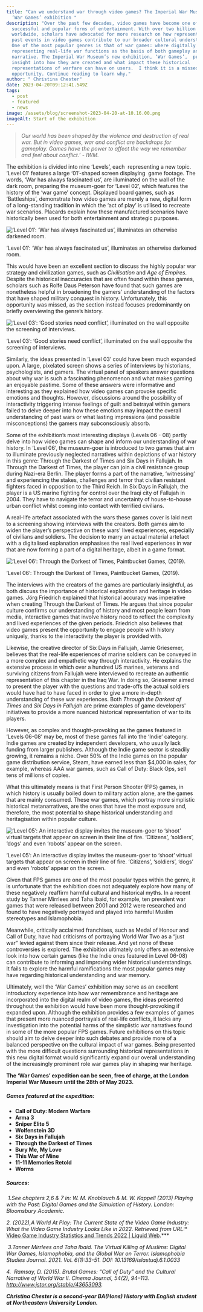 ```yaml
---
title: "Can we understand war through video games? The Imperial War Museum’s
  ‘War Games’ exhibition "
description: "Over the past few decades, video games have become one of the most
  successful and popular forms of entertainment. With over two billion gamers
  worldwide, scholars have advocated for more research on how representations of
  past events in video games contribute to our broader cultural understandings.
  One of the most popular genres is that of war games: where digitally
  representing real-life war functions as the basis of both gameplay and
  narrative. The Imperial War Museum’s new exhibition, ‘War Games’,  provides
  insight into how they are created and what impact these historical
  representations of warfare can have on users.  I think it is a missed
  opportunity. Continue reading to learn why."
author: " Christina Chester"
date: 2023-04-20T09:12:41.549Z
tags:
  - post
  - featured
  - news
image: /assets/blog/screenshot-2023-04-20-at-10.16.00.png
imageAlt: Start of the exhibition
---
```

> *Our world has been shaped by the violence and destruction of real war. But in video games, war and conflict are backdrops for gameplay. Games have the power to affect the way we remember and feel about conflict.’ - IWM.* 

The exhibition is divided into nine ‘Levels’, each  representing a new topic. ‘Level 01’ features a large ‘01’-shaped screen displaying  game footage. The words, ‘War has always fascinated us’, are illuminated on the wall of the dark room, preparing the museum-goer for ‘Level 02’, which features the history of the ‘war game’ concept. Displayed board games, such as ‘Battleships’, demonstrate how video games are merely a new, digital form of a long-standing tradition in which the ‘act of play’ is utilised to recreate war scenarios. Placards explain how these manufactured scenarios have historically been used for both entertainment and strategic purposes.

![‘Level 01’: ‘War has always fascinated us’, illuminates an otherwise darkened room. ](/assets/blog/screenshot-2023-04-20-at-10.16.11.png "‘Level 01’: ‘War has always fascinated us’, illuminates an otherwise darkened room. ")

‘Level 01’: ‘War has always fascinated us’, illuminates an otherwise darkened room. 

This would have been an excellent section to discuss the highly popular war strategy and civilization games, such as *Civilisation* and *Age of Empires*. Despite the historical inaccuracies that are often found within these games, scholars such as Rolfe Daus Peterson have found that such games are nonetheless helpful in broadening the gamers’ understanding of the factors that have shaped military conquest in history. Unfortunately, this opportunity was missed, as the section instead focuses predominantly on briefly overviewing the genre’s history.

![‘Level 03’: ‘Good stories need conflict’, illuminated on the wall opposite the screening of interviews. ](/assets/blog/screenshot-2023-04-20-at-10.16.16.png "‘Level 03’: ‘Good stories need conflict’, illuminated on the wall opposite the screening of interviews. ")

‘Level 03’: ‘Good stories need conflict’, illuminated on the wall opposite the screening of interviews. 

Similarly, the ideas presented in ‘Level 03’ could have been much expanded upon. A large, pixelated screen shows a series of interviews by historians, psychologists, and gamers. The virtual panel of speakers answer questions about why war is such a fascinating phenomenon and what makes gaming an enjoyable pastime. Some of these answers were informative and interesting as they explained how video games can provoke specific emotions and thoughts. However, discussions around the possibility of interactivity triggering intense feelings of guilt and betrayal within gamers failed to delve deeper into how these emotions may impact the overall understanding of past wars or what lasting impressions (and possible misconceptions) the gamers may subconsciously absorb.

Some of the exhibition’s most interesting displays (Levels 06 - 08) partly delve into how video games can shape and inform our understanding of war history. In ‘Level 06’, the museum-goer is introduced to two games that aim to illuminate previously neglected narratives within depictions of war history in this genre: Through the Darkest of Times and Six Days in Fallujah. In Through the Darkest of Times, the player can join a civil resistance group during Nazi-era Berlin. The player forms a part of the narrative, ‘witnessing’ and experiencing the stakes, challenges and terror that civilian resistant fighters faced in opposition to the Third Reich. In Six Days in Fallujah, the player is a US marine fighting for control over the Iraqi city of Fallujah in 2004. They have to navigate the terror and uncertainty of house-to-house urban conflict whilst coming into contact with terrified civilians. 

A real-life artefact associated with the wars these games cover is laid next to a screening showing interviews with the creators. Both games aim to widen the player’s perspective on these wars' lived experiences, especially of civilians and soldiers. The decision to marry an actual material artefact with a digitalised explanation emphasises the real lived experiences in war that are now forming a part of a digital heritage, albeit in a game format. 

![‘Level 06’: Through the Darkest of Times, Paintbucket Games, (2019).](/assets/blog/screenshot-2023-04-20-at-10.16.22.png "‘Level 06’: Through the Darkest of Times, Paintbucket Games, (2019).")

‘Level 06’: Through the Darkest of Times, Paintbucket Games, (2019).

The interviews with the creators of the games are particularly insightful, as both discuss the importance of historical exploration and heritage in video games. Jörg Friedrich explained that historical accuracy was imperative when creating Through the Darkest of Times. He argues that since popular culture confirms our understanding of history and most people learn from media, interactive games that involve history need to reflect the complexity and lived experiences of the given periods. Friedrich also believes that video games present the opportunity to engage people with history uniquely, thanks to the interactivity the player is provided with. 

Likewise, the creative director of Six Days in Fallujah, Jamie Griesemer, believes that the real-life experiences of marine soldiers can be conveyed in a more complex and empathetic way through interactivity. He explains the extensive process in which over a hundred US marines, veterans and surviving citizens from Fallujah were interviewed to recreate an authentic representation of this chapter in the Iraq War. In doing so, Griesemer aimed to present the player with the questions and trade-offs the actual soldiers would have had to have faced in order to give a more in-depth understanding of these war experiences. Both *Through the Darkest of Times* and *Six Days in Falluja*h are prime examples of game developers' initiatives to provide a more nuanced historical representation of war to its players. 

However, as complex and thought-provoking as the games featured in ‘Levels 06-08’ may be, most of these games fall into the ‘Indie’ category. Indie games are created by independent developers, who usually lack funding from larger publishers. Although the Indie game sector is steadily growing, it remains a niche. Over 50% of the Indie games on the popular game distribution service, Steam, have earned less than $4,000 in sales, for example, whereas AAA war games, such as Call of Duty: Black Ops, sell tens of millions of copies.

What this ultimately means is that First Person Shooter (FPS) games, in which history is usually boiled down to military action alone, are the games that are mainly consumed. These war games, which portray more simplistic historical metanarratives, are the ones that have the most exposure and, therefore, the most potential to shape historical understanding and heritagisation within popular culture. 

![‘Level 05’: An interactive display invites the museum-goer to ‘shoot’ virtual targets that appear on screen in their line of fire. ‘Citizens’, ‘soldiers’, ‘dogs’ and even ‘robots’ appear on the screen. ](/assets/blog/screenshot-2023-04-20-at-10.16.29.png "‘Level 05’: An interactive display invites the museum-goer to ‘shoot’ virtual targets that appear on screen in their line of fire. ‘Citizens’, ‘soldiers’, ‘dogs’ and even ‘robots’ appear on the screen. ")

‘Level 05’: An interactive display invites the museum-goer to ‘shoot’ virtual targets that appear on screen in their line of fire. ‘Citizens’, ‘soldiers’, ‘dogs’ and even ‘robots’ appear on the screen. 

Given that FPS games are one of the most popular types within the genre, it is unfortunate that the exhibition does not adequately explore how many of these negatively reaffirm harmful cultural and historical myths. In a recent study by Tanner Mirrlees and Taha Ibaid, for example, ten prevalent war games that were released between 2001 and 2012 were researched and found to have negatively portrayed and played into harmful Muslim stereotypes and Islamophobia. 

Meanwhile, critically acclaimed franchises, such as Medal of Honour and Call of Duty, have had criticisms of portraying World War Two as a “just war” levied against them since their release. And yet none of these controversies is explored. The exhibition ultimately only offers an extensive look into how certain games (like the Indie ones featured in Level 06-08) can contribute to informing and improving wider historical understandings. It fails to explore the harmful ramifications the most popular games may have regarding historical understanding and war memory. 

Ultimately, well the ‘War Games’ exhibition may serve as an excellent introductory experience into how war remembrance and heritage are incorporated into the digital realm of video games, the ideas presented throughout the exhibition would have been more thought-provoking if expanded upon. Although the exhibition provides a few examples of games that present more nuanced portrayals of real-life conflicts, it lacks any investigation into the potential harms of the simplistic war narratives found in some of the more popular FPS games. Future exhibitions on this topic should aim to delve deeper into such debates and provide more of a balanced perspective on the cultural impact of war games. Being presented with the more difficult questions surrounding historical representations in this new digital format would significantly expand our overall understanding of the increasingly prominent role war games play in shaping war heritage.

**The ‘War Games’ expedition can be seen, free of charge, at the London Imperial War Museum until the 28th of May 2023.** 

##### **Games featured at the expedition:**

* **Call of Duty: Modern Warfare** 
* **Arma 3**
* **Sniper Elite 5**
* **Wolfenstein 3D**
* **Six Days in Fallujah** 
* **Through the Darkest of Times**
* **Bury Me, My Love**
* **This War of Mine** 
* **11-11 Memories Retold** 
* **Worms** 

##### S﻿ources:

 *1.See chapters 2,6 & 7 in: W. M. Knoblauch & M. W. Kappell (2013) Playing with the Past: Digital Games and the Simulation of History. London: Bloomsbury Academic.* 

*2﻿. (2022),A World At Play: The Current State of the Video Game Industry: What the Video Game Industry Looks Like in 2022. Retrieved from URL:** [Video Game Industry Statistics and Trends 2022 | Liquid Web](https://www.liquidweb.com/insights/video-game-statistics/#anchor7).***

 *3.Tanner Mirrlees and Taha Ibaid. The Virtual Killing of Muslims: Digital War Games, Islamophobia, and the Global War on Terror. Islamophobia Studies Journal. 2021. Vol. 6(1):33-51. DOI: 10.13169/islastudj.6.1.0033* 

*4﻿.  Ramsay, D. (2015). Brutal Games: “Call of Duty” and the Cultural Narrative of World War II. Cinema Journal, 54(2), 94–113. http://www.jstor.org/stable/43653093.*

***C﻿hristina Chester is a second-year BA(Hons) History with English student at Northeastern University London.***